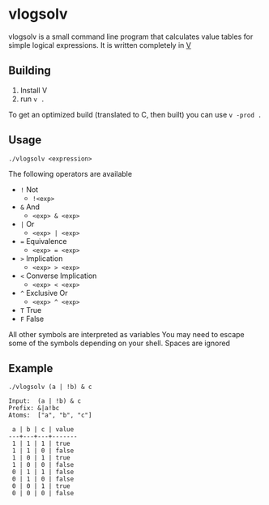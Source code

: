 # vlogsolv

vlogsolv is a small command line program that calculates value tables for simple logical expressions.
It is written completely in [V](https://github.com/vlang/v)

## Building

1. Install V
2. run `v .`

To get an optimized build (translated to C, then built) you can use `v -prod .`

## Usage

`./vlogsolv <expression>`

The following operators are available

- `!` Not
	- `!<exp>`
- `&` And
	- `<exp> & <exp>`
- `|` Or
	- `<exp> | <exp>`
- `=` Equivalence
	- `<exp> = <exp>`
- `>` Implication
	- `<exp> > <exp>`
- `<` Converse Implication
	- `<exp> < <exp>`
- `^` Exclusive Or
	- `<exp> ^ <exp>`
- `T` True
- `F` False

All other symbols are interpreted as variables
You may need to escape some of the symbols depending on your shell. Spaces are ignored

## Example
`./vlogsolv (a | !b) & c`

```
Input:	(a | !b) & c
Prefix:	&|a!bc
Atoms:	["a", "b", "c"]

 a | b | c | value
---+---+---+-------
 1 | 1 | 1 | true
 1 | 1 | 0 | false
 1 | 0 | 1 | true
 1 | 0 | 0 | false
 0 | 1 | 1 | false
 0 | 1 | 0 | false
 0 | 0 | 1 | true
 0 | 0 | 0 | false
```
